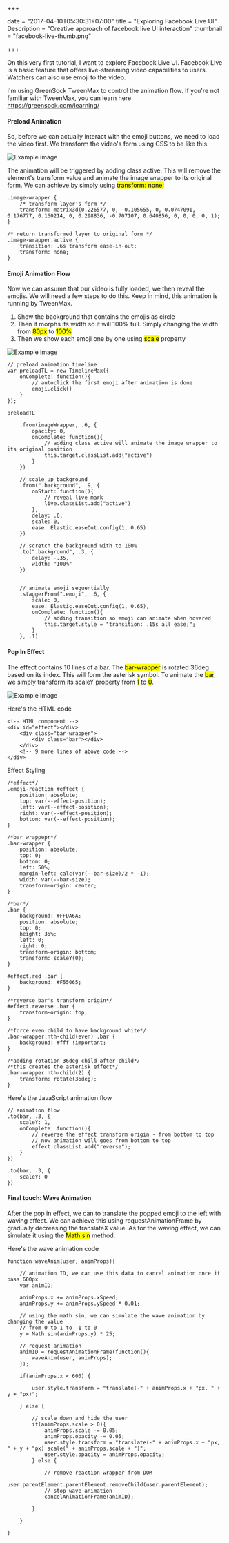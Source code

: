 +++

date = "2017-04-10T05:30:31+07:00"
title = "Exploring Facebook Live UI"
Description = "Creative approach of facebook live UI interaction"
thumbnail = "facebook-live-thumb.png"

+++

On this very first tutorial, I want to explore Facebook Live UI. Facebook Live is a basic feature that offers live-streaming video capabilities to users. Watchers can also use emoji to the video. 

I'm using GreenSock TweenMax to control the animation flow. If you're not familiar with TweenMax, you can learn here https://greensock.com/learning/

#### Preload Animation

So, before we can actually interact with the emoji buttons, we need to load the video first. We transform the video's form using CSS to be like this.

![Example image](/images/articles/exploring-facebook-live-ui/1.png)

The animation will be triggered by adding class active. This will remove the element's transform value and animate the image wrapper to its original form. We can achieve by simply using <mark>transform: none;</mark>

	.image-wrapper {
		/* transform layer's form */
		transform: matrix3d(0.226577, 0, -0.105655, 0, 0.0747091, 0.176777, 0.160214, 0, 0.298836, -0.707107, 0.640856, 0, 0, 0, 0, 1);
	}

	/* return transformed layer to original form */
	.image-wrapper.active {
		transition: .6s transform ease-in-out;
		transform: none;
	}

#### Emoji Animation Flow

Now we can assume that our video is fully loaded, we then reveal the emojis. We will need a few steps to do this. Keep in mind, this animation is running by TweenMax.

1. Show the background that contains the emojis as circle
2. Then it morphs its width so it will 100% full. Simply changing the width from <mark>80px</mark> to <mark>100%</mark>
3. Then we show each emoji one by one using <mark>scale</mark> property

![Example image](/images/articles/exploring-facebook-live-ui/2.png)

	// preload animation timeline
	var preloadTL = new TimelineMax({
		onComplete: function(){
			// autoclick the first emoji after animation is done
			emoji.click()
		}
	});

	preloadTL

		.from(imageWrapper, .6, {
			opacity: 0,
			onComplete: function(){
				// adding class active will animate the image wrapper to its original position
				this.target.classList.add("active")
			}
		})

		// scale up background
		.from(".background", .9, {
			onStart: function(){
				// reveal live mark
				live.classList.add("active")
			},
			delay: .6,
			scale: 0,
			ease: Elastic.easeOut.config(1, 0.65)
		})

		// scretch the background with to 100%
		.to(".background", .3, {
			delay: -.35,
			width: "100%"
		})


		// animate emoji sequentially
		.staggerFrom(".emoji", .6, {
			scale: 0,
			ease: Elastic.easeOut.config(1, 0.65),
			onComplete: function(){
				// adding transition so emoji can animate when hovered
				this.target.style = "transition: .15s all ease;";
			}
		}, .1)

#### Pop In Effect

The effect contains 10 lines of a bar. The <mark>bar-wrapper</mark> is rotated 36deg based on its index. This will form the asterisk symbol.
To animate the <mark>bar</mark>, we simply transform its scaleY property from <mark>1</mark> to <mark>0</mark>.

![Example image](/images/articles/exploring-facebook-live-ui/3.png)

Here's the HTML code

	<!-- HTML component -->
	<div id="effect"></div>
		<div class="bar-wrapper">
			<div class="bar"></div>
		</div>
		<!-- 9 more lines of above code -->
	</div>

Effect Styling

	/*effect*/
	.emoji-reaction #effect {
		position: absolute;
		top: var(--effect-position);
		left: var(--effect-position);
		right: var(--effect-position);
		bottom: var(--effect-position);
	}

	/*bar wrappepr*/
	.bar-wrapper {
		position: absolute;
		top: 0;
		bottom: 0;
		left: 50%;
		margin-left: calc(var(--bar-size)/2 * -1);
		width: var(--bar-size);
		transform-origin: center;
	}

	/*bar*/
	.bar {
		background: #FFDA6A;
		position: absolute;
		top: 0;
		height: 35%;
		left: 0;
		right: 0;
		transform-origin: bottom;
		transform: scaleY(0);
	}

	#effect.red .bar {
		background: #F55065;
	}

	/*reverse bar's transform origin*/
	#effect.reverse .bar {
		transform-origin: top;
	}

	/*force even child to have background white*/
	.bar-wrapper:nth-child(even) .bar {
		background: #fff !important;
	}

	/*adding rotation 36deg child after child*/
	/*this creates the asterisk effect*/
	.bar-wrapper:nth-child(2) {
		transform: rotate(36deg);
	}

Here's the JavaScript animation flow

	// animation flow
	.to(bar, .3, {
		scaleY: 1,
		onComplete: function(){
			// reverse the effect transform origin - from bottom to top
			// now animation will goes from bottom to top
			effect.classList.add("reverse");
		}
	})

	.to(bar, .3, {
		scaleY: 0
	})

#### Final touch: Wave Animation

After the pop in effect, we can to translate the popped emoji to the left with waving effect. We can achieve this using requestAnimationFrame by gradually decreasing the translateX value. As for the waving effect, 
we can simulate it using the <mark>Math.sin</mark> method.

Here's the wave animation code

	function waveAnim(user, animProps){

		// animation ID, we can use this data to cancel animation once it pass 600px
		var animID;

		animProps.x += animProps.xSpeed;
		animProps.y += animProps.ySpeed * 0.01;

		// using the math sin, we can simulate the wave animation by changing the value
		// from 0 to 1 to -1 to 0
		y = Math.sin(animProps.y) * 25;

		// request animation
		animID = requestAnimationFrame(function(){
			waveAnim(user, animProps);
		});

		if(animProps.x < 600) {

			user.style.transform = "translate(-" + animProps.x + "px, " + y + "px)";

		} else {

			// scale down and hide the user
			if(animProps.scale > 0){
				animProps.scale -= 0.05;
				animProps.opacity -= 0.05;
				user.style.transform = "translate(-" + animProps.x + "px, " + y + "px) scale(" + animProps.scale + ")";
				user.style.opacity = animProps.opacity;
			} else {

				// remove reaction wrapper from DOM
				user.parentElement.parentElement.removeChild(user.parentElement);
				// stop wave animation
				cancelAnimationFrame(animID);

			}
			
		}
		
	}